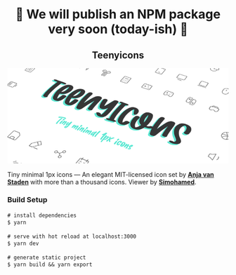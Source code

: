 <h1 align="center"> 🚨 We will publish an NPM package very soon (today-ish) 🚨 </h1>

<h2 align="center">Teenyicons</h2>

[![splash image of teenyicons](hero.png)](https://teenyicons.com)

Tiny minimal 1px icons — An elegant MIT-licensed icon set by [**Anja van Staden**](https://twitter.com/rebellenoire) with more than a thousand icons. Viewer by [**Simohamed**](https://twitter.com/_smhmd).

### Build Setup

```fish
# install dependencies
$ yarn

# serve with hot reload at localhost:3000
$ yarn dev

# generate static project
$ yarn build && yarn export
```
